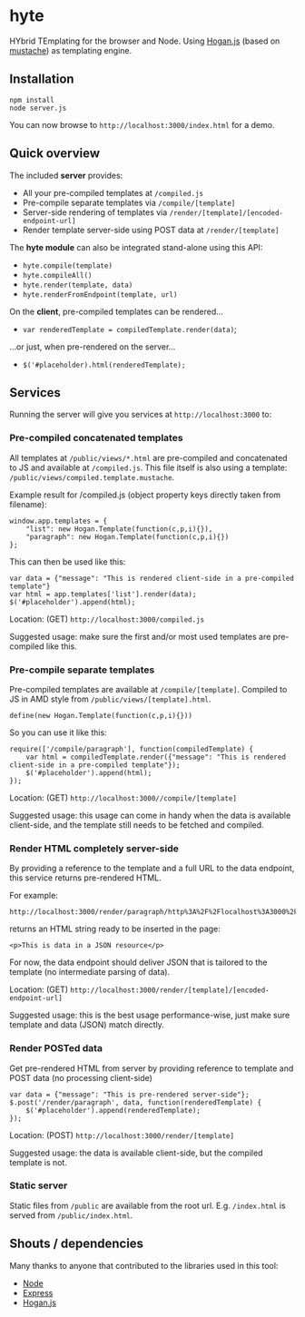 # hyte

HYbrid TEmplating for the browser and Node. Using [Hogan.js](http://twitter.github.com/hogan.js/) (based on [mustache](http://mustache.github.com/mustache.5.html)) as templating engine.

## Installation

	npm install
	node server.js

You can now browse to `http://localhost:3000/index.html` for a demo.

## Quick overview

The included **server** provides:

* All your pre-compiled templates at `/compiled.js`
* Pre-compile separate templates via `/compile/[template]`
* Server-side rendering of templates via `/render/[template]/[encoded-endpoint-url]`
* Render template server-side using POST data at `/render/[template]`

The **hyte module** can also be integrated stand-alone using this API:

* `hyte.compile(template)`
* `hyte.compileAll()`
* `hyte.render(template, data)`
* `hyte.renderFromEndpoint(template, url)`

On the **client**, pre-compiled templates can be rendered...

* `var renderedTemplate = compiledTemplate.render(data)`;

...or just, when pre-rendered on the server...

* `$('#placeholder).html(renderedTemplate);`

## Services

Running the server will give you services at `http://localhost:3000` to:

### Pre-compiled concatenated templates

All templates at `/public/views/*.html` are pre-compiled and concatenated to JS and available at `/compiled.js`. This file itself is also using a template: `/public/views/compiled.template.mustache`.

Example result for /compiled.js (object property keys directly taken from filename):

	window.app.templates = {
		"list": new Hogan.Template(function(c,p,i){}),
		"paragraph": new Hogan.Template(function(c,p,i){})
	};

This can then be used like this:

	var data = {"message": "This is rendered client-side in a pre-compiled template"}
	var html = app.templates['list'].render(data);
	$('#placeholder').append(html);

Location: (GET) `http://localhost:3000/compiled.js`

Suggested usage: make sure the first and/or most used templates are pre-compiled like this.

### Pre-compile separate templates

Pre-compiled templates are available at `/compile/[template]`. Compiled to JS in AMD style from `/public/views/[template].html`.

	define(new Hogan.Template(function(c,p,i){}))

So you can use it like this:

	require(['/compile/paragraph'], function(compiledTemplate) {
		var html = compiledTemplate.render({"message": "This is rendered client-side in a pre-compiled template"});
		$('#placeholder').append(html);
	});

Location: (GET) `http://localhost:3000//compile/[template]`

Suggested usage: this usage can come in handy when the data is available client-side, and the template still needs to be fetched and compiled.

### Render HTML completely server-side

By providing a reference to the template and a full URL to the data endpoint, this service returns pre-rendered HTML.

For example:

	http://localhost:3000/render/paragraph/http%3A%2F%2Flocalhost%3A3000%2Fdata%2Fparagraph.json

returns an HTML string ready to be inserted in the page:

	<p>This is data in a JSON resource</p>

For now, the data endpoint should deliver JSON that is tailored to the template (no intermediate parsing of data).

Location: (GET) `http://localhost:3000/render/[template]/[encoded-endpoint-url]`

Suggested usage: this is the best usage performance-wise, just make sure template and data (JSON) match directly.

### Render POSTed data

Get pre-rendered HTML from server by providing reference to template and POST data (no processing client-side)

	var data = {"message": "This is pre-rendered server-side"};
	$.post('/render/paragraph', data, function(renderedTemplate) {
		$('#placeholder').append(renderedTemplate);
	});

Location: (POST) `http://localhost:3000/render/[template]`

Suggested usage: the data is available client-side, but the compiled template is not.

### Static server

Static files from `/public` are available from the root url. E.g. `/index.html` is served from `/public/index.html`.

## Shouts / dependencies

Many thanks to anyone that contributed to the libraries used in this tool:

* [Node](http://nodejs.org/)
* [Express](http://expressjs.com/)
* [Hogan.js](http://twitter.github.com/hogan.js/)
